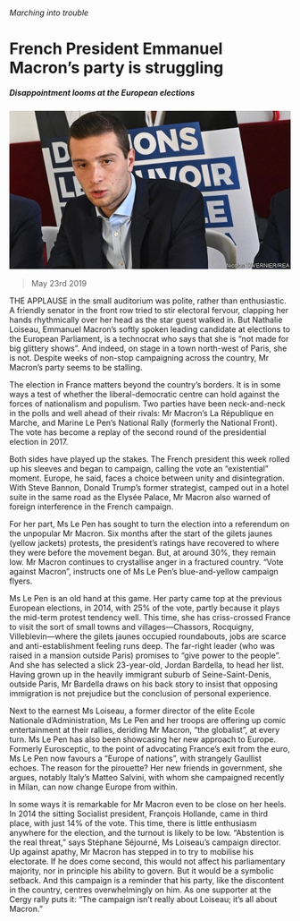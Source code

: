 ###### Marching into trouble

# French President Emmanuel Macron’s party is struggling 

##### Disappointment looms at the European elections 

![image](images/20190525_eup012.jpg) 

> May 23rd 2019 

THE APPLAUSE in the small auditorium was polite, rather than enthusiastic. A friendly senator in the front row tried to stir electoral fervour, clapping her hands rhythmically over her head as the star guest walked in. But Nathalie Loiseau, Emmanuel Macron’s softly spoken leading candidate at elections to the European Parliament, is a technocrat who says that she is “not made for big glittery shows”. And indeed, on stage in a town north-west of Paris, she is not. Despite weeks of non-stop campaigning across the country, Mr Macron’s party seems to be stalling. 

The election in France matters beyond the country’s borders. It is in some ways a test of whether the liberal-democratic centre can hold against the forces of nationalism and populism. Two parties have been neck-and-neck in the polls and well ahead of their rivals: Mr Macron’s La République en Marche, and Marine Le Pen’s National Rally (formerly the National Front). The vote has become a replay of the second round of the presidential election in 2017. 

Both sides have played up the stakes. The French president this week rolled up his sleeves and began to campaign, calling the vote an “existential” moment. Europe, he said, faces a choice between unity and disintegration. With Steve Bannon, Donald Trump’s former strategist, camped out in a hotel suite in the same road as the Elysée Palace, Mr Macron also warned of foreign interference in the French campaign. 

For her part, Ms Le Pen has sought to turn the election into a referendum on the unpopular Mr Macron. Six months after the start of the gilets jaunes (yellow jackets) protests, the president’s ratings have recovered to where they were before the movement began. But, at around 30%, they remain low. Mr Macron continues to crystallise anger in a fractured country. “Vote against Macron”, instructs one of Ms Le Pen’s blue-and-yellow campaign flyers. 

Ms Le Pen is an old hand at this game. Her party came top at the previous European elections, in 2014, with 25% of the vote, partly because it plays the mid-term protest tendency well. This time, she has criss-crossed France to visit the sort of small towns and villages—Chassors, Rocquigny, Villeblevin—where the gilets jaunes occupied roundabouts, jobs are scarce and anti-establishment feeling runs deep. The far-right leader (who was raised in a mansion outside Paris) promises to “give power to the people”. And she has selected a slick 23-year-old, Jordan Bardella, to head her list. Having grown up in the heavily immigrant suburb of Seine-Saint-Denis, outside Paris, Mr Bardella draws on his back story to insist that opposing immigration is not prejudice but the conclusion of personal experience. 

Next to the earnest Ms Loiseau, a former director of the elite Ecole Nationale d’Administration, Ms Le Pen and her troops are offering up comic entertainment at their rallies, deriding Mr Macron, “the globalist”, at every turn. Ms Le Pen has also been showcasing her new approach to Europe. Formerly Eurosceptic, to the point of advocating France’s exit from the euro, Ms Le Pen now favours a “Europe of nations”, with strangely Gaullist echoes. The reason for the pirouette? Her new friends in government, she argues, notably Italy’s Matteo Salvini, with whom she campaigned recently in Milan, can now change Europe from within. 

In some ways it is remarkable for Mr Macron even to be close on her heels. In 2014 the sitting Socialist president, François Hollande, came in third place, with just 14% of the vote. This time, there is little enthusiasm anywhere for the election, and the turnout is likely to be low. “Abstention is the real threat,” says Stéphane Séjourné, Ms Loiseau’s campaign director. Up against apathy, Mr Macron has stepped in to try to mobilise his electorate. If he does come second, this would not affect his parliamentary majority, nor in principle his ability to govern. But it would be a symbolic setback. And this campaign is a reminder that his party, like the discontent in the country, centres overwhelmingly on him. As one supporter at the Cergy rally puts it: “The campaign isn’t really about Loiseau; it’s all about Macron.” 

